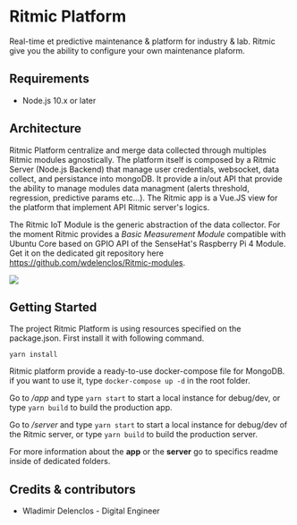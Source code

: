 # Ritmic Platform
Real-time et predictive maintenance &amp; platform for industry & lab.
Ritmic give you the ability to configure your own maintenance plaform. 

## Requirements

- Node.js 10.x or later

## Architecture

Ritmic Platform centralize and merge data collected through multiples Ritmic modules agnostically. The platform itself is composed by a Ritmic Server (Node.js Backend) that manage user credentials, websocket, data collect, and persistance into mongoDB. It provide a in/out API that provide the ability to manage modules data managment (alerts threshold, regression, predictive params etc...). The Ritmic app is a Vue.JS view for the platform that implement API Ritmic server's logics.

The Ritmic IoT Module is the generic abstraction of the data collector. For the moment Ritmic provides a *Basic Measurement Module* compatible with Ubuntu Core based on GPIO API of the SenseHat's Raspberry Pi 4 Module. Get it on the dedicated git repository here https://github.com/wdelenclos/Ritmic-modules.

[![](https://github.com/wdelenclos/Ritmic-platform/blob/master/preview.png?raw=true)](https://github.com/wdelenclos/Ritmic-platform/blob/master/preview.png?raw=true)

## Getting Started

The project Ritmic Platform is using resources specified on the package.json. First install it with following command.

    yarn install

Ritmic platform provide a ready-to-use docker-compose file for MongoDB. if you want to use it, type `docker-compose up -d` in the root folder. 

Go to */app* and type ``yarn start`` to start a local instance for debug/dev, or type ``yarn build`` to build the production app.

Go to */server* and type ``yarn start`` to start a local instance for debug/dev of the Ritmic server, or type ``yarn build`` to build the production server.

For more information about the **app** or the **server** go to specifics readme inside of dedicated folders. 

## Credits & contributors
- Wladimir Delenclos - Digital Engineer
